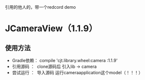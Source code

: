 
引用的他人的，带一个redcord demo
# JCameraView（1.1.9）  
## 使用方法
- Gradle依赖：  compile 'cjt.library.wheel:camera :1.1.9'
- 引用源码  ：  clone源码后 引入lib -> camera
- 尝试运行  ：  导入源码 运行cameraapplication这个model（！！！）
